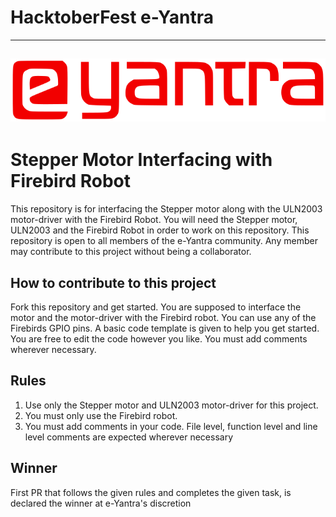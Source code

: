 # HacktoberFest e-Yantra

---
![e-Yantra](logo.png "e-Yantra")
---

# Stepper Motor Interfacing with Firebird Robot

This repository is for interfacing the Stepper motor along with the ULN2003 motor-driver with the Firebird Robot. You will need the Stepper motor, ULN2003 and the Firebird Robot in order to work on this repository. This repository is open to all members of the e-Yantra community. Any member may contribute to this project without being a collaborator.

## How to contribute to this project
Fork this repository and get started. You are supposed to interface the motor and the motor-driver with the Firebird robot. You can use any of the Firebirds GPIO pins. A basic code template is given to help you get started. You are free to edit the code however you like. You must add comments wherever necessary.

## Rules
1. Use only the Stepper motor and ULN2003 motor-driver for this project.
2. You must only use the Firebird robot.
3. You must add comments in your code. File level, function level and line level comments are expected wherever necessary

## Winner
First PR that follows the given rules and completes the given task, is declared the winner at e-Yantra's discretion